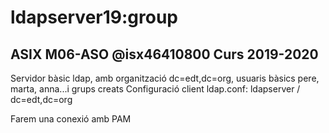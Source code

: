 # ldapserver19:group

## ASIX M06-ASO @isx46410800 Curs 2019-2020

Servidor bàsic ldap, amb organització dc=edt,dc=org,
usuaris bàsics pere, marta, anna...i grups creats
Configuració client ldap.conf: ldapserver / dc=edt,dc=org

Farem una conexió amb PAM


